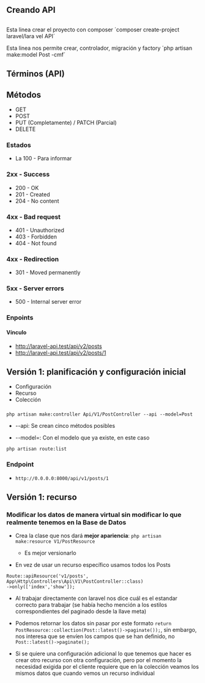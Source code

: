 ## Creando API

##
Esta linea crear el proyecto con composer
´composer create-project laravel/lara
vel API´

Esta linea nos permite crear, controlador, migración y factory
´php artisan make:model Post -cmf´

## Términos (API)

## Métodos

- GET
- POST
- PUT (Completamente) / PATCH (Parcial)
- DELETE

### Estados 
- La 100 - Para informar

### 2xx - Success
- 200 - OK
- 201 - Created
- 204 - No content


### 4xx - Bad request
- 401 - Unauthorized
- 403 - Forbidden
- 404 - Not found

### 4xx - Redirection
- 301 - Moved permanently

### 5xx - Server errors
- 500 - Internal server error

### Enpoints

#### Vínculo
- http://laravel-api.test/api/v2/posts
- http://laravel-api.test/api/v2/posts/1

## Versión 1: planificación y configuración inicial

- Configuración
- Recurso
- Colección

###

`php artisan make:controller Api/V1/PostController --api --model=Post`

- --api: Se crean cinco métodos posibles

- --model=: Con el modelo que ya existe, en este caso

`php artisan route:list`

### Endpoint

- `http://0.0.0.0:8000/api/v1/posts/1`

## Versión 1: recurso

### Modificar los datos de manera virtual sin modificar lo que realmente tenemos en la Base de Datos

- Crea la clase que nos dará **mejor apariencia**: `php artisan make:resource V1/PostResource`
    - Es mejor versionarlo

- En vez de usar un recurso específico usamos todos los Posts

```
Route::apiResource('v1/posts', App\Http\Controllers\Api\V1\PostController::class)
->only(['index','show']);
```

- Al trabajar directamente con laravel nos dice cuál es el estandar correcto para trabajar (se había hecho mención a los estilos correspondientes del paginado desde la llave meta)

- Podemos retornar los datos sin pasar por este formato `return PostResource::collection(Post::latest()->paginate());`, sin embargo, nos interesa que se envíen los campos que se han definido, no `Post::latest()->paginate();`
 - Si se quiere una configuración adicional lo que tenemos que hacer es crear otro recurso con otra configuración, pero por el momento la necesidad exigida por el cliente requiere que en la colección veamos los mismos datos que cuando vemos un recurso individual
